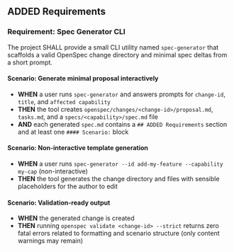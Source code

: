 ## ADDED Requirements

### Requirement: Spec Generator CLI
The project SHALL provide a small CLI utility named `spec-generator` that scaffolds a valid OpenSpec change directory and minimal spec deltas from a short prompt.

#### Scenario: Generate minimal proposal interactively
- **WHEN** a user runs `spec-generator` and answers prompts for `change-id`, `title`, and `affected capability`
- **THEN** the tool creates `openspec/changes/<change-id>/proposal.md`, `tasks.md`, and a `specs/<capability>/spec.md` file
- **AND** each generated `spec.md` contains a `## ADDED Requirements` section and at least one `#### Scenario:` block

#### Scenario: Non-interactive template generation
- **WHEN** a user runs `spec-generator --id add-my-feature --capability my-cap` (non-interactive)
- **THEN** the tool generates the change directory and files with sensible placeholders for the author to edit

#### Scenario: Validation-ready output
- **WHEN** the generated change is created
- **THEN** running `openspec validate <change-id> --strict` returns zero fatal errors related to formatting and scenario structure (only content warnings may remain)
